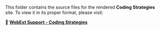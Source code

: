 This folder contains the source files for the rendered **Coding Strategies** site. To view it in its proper format, please visit:

🔗 **[WebExt Support - Coding Strategies](https://thunderbird.github.io/webext-support/)**


